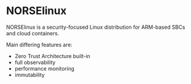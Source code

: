 # NORSElinux
NORSElinux is a security-focused Linux distribution for ARM-based SBCs and cloud containers.

Main differing features are:
* Zero Trust Architecture built-in
* full observability
* performance monitoring
* immutability
